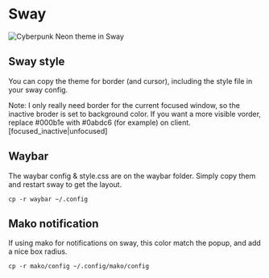 # Sway

![Cyberpunk Neon theme in Sway](https://raw.githubusercontent.com/Roboron3042/Cyberpunk-Neon/master/resources/screenshots/sway.png)

## Sway style
You can copy the theme for border (and cursor), including the style file in your sway config.

Note: I only really need border for the current focused window, so the inactive broder is set to background color. If you want a more visible vorder, replace #000b1e with #0abdc6 (for example) on client.[focused_inactive|unfocused]

## Waybar

The waybar config & style.css are on the waybar folder. Simply copy them and restart sway to get the layout.

`cp -r waybar ~/.config`

## Mako notification

If using mako for notifications on sway, this color match the popup, and add a nice box radius.

`cp -r mako/config ~/.config/mako/config`
